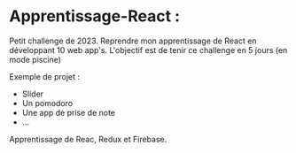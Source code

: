 # Apprentissage-React :

Petit challenge de 2023. Reprendre mon apprentissage de React en développant 10 web app's.
L'objectif est de tenir ce challenge en 5 jours (en mode piscine)

Exemple de projet :

- Slider
- Un pomodoro
- Une app de prise de note
- ...

Apprentissage de Reac, Redux et Firebase.
